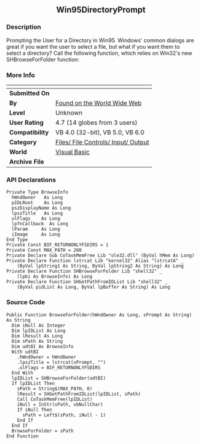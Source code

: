 ﻿<div align="center">

## Win95DirectoryPrompt


</div>

### Description

Prompting the User for a Directory in Win95. Windows' common dialogs are great if you want the user to select a file, but what if you want them to select a directory? Call the following function, which relies on Win32's new SHBrowseForFolder function:
 
### More Info
 


<span>             |<span>
---                |---
**Submitted On**   |
**By**             |[Found on the World Wide Web](https://github.com/Planet-Source-Code/PSCIndex/blob/master/ByAuthor/found-on-the-world-wide-web.md)
**Level**          |Unknown
**User Rating**    |4.7 (14 globes from 3 users)
**Compatibility**  |VB 4\.0 \(32\-bit\), VB 5\.0, VB 6\.0
**Category**       |[Files/ File Controls/ Input/ Output](https://github.com/Planet-Source-Code/PSCIndex/blob/master/ByCategory/files-file-controls-input-output__1-3.md)
**World**          |[Visual Basic](https://github.com/Planet-Source-Code/PSCIndex/blob/master/ByWorld/visual-basic.md)
**Archive File**   |[](https://github.com/Planet-Source-Code/found-on-the-world-wide-web-win95directoryprompt__1-254/archive/master.zip)

### API Declarations

```
Private Type BrowseInfo
  hWndOwner   As Long
  pIDLRoot    As Long
  pszDisplayName As Long
  lpszTitle   As Long
  ulFlags    As Long
  lpfnCallback  As Long
  lParam     As Long
  iImage     As Long
End Type
Private Const BIF_RETURNONLYFSDIRS = 1
Private Const MAX_PATH = 260
Private Declare Sub CoTaskMemFree Lib "ole32.dll" (ByVal hMem As Long)
Private Declare Function lstrcat Lib "kernel32" Alias "lstrcatA" _
    (ByVal lpString1 As String, ByVal lpString2 As String) As Long
Private Declare Function SHBrowseForFolder Lib "shell32" _
    (lpbi As BrowseInfo) As Long
Private Declare Function SHGetPathFromIDList Lib "shell32" _
    (ByVal pidList As Long, ByVal lpBuffer As String) As Long
```


### Source Code

```
Public Function BrowseForFolder(hWndOwner As Long, sPrompt As String) As String
  Dim iNull As Integer
  Dim lpIDList As Long
  Dim lResult As Long
  Dim sPath As String
  Dim udtBI As BrowseInfo
  With udtBI
    .hWndOwner = hWndOwner
    .lpszTitle = lstrcat(sPrompt, "")
    .ulFlags = BIF_RETURNONLYFSDIRS
  End With
  lpIDList = SHBrowseForFolder(udtBI)
  If lpIDList Then
    sPath = String$(MAX_PATH, 0)
    lResult = SHGetPathFromIDList(lpIDList, sPath)
    Call CoTaskMemFree(lpIDList)
    iNull = InStr(sPath, vbNullChar)
    If iNull Then
      sPath = Left$(sPath, iNull - 1)
    End If
  End If
  BrowseForFolder = sPath
End Function
```

